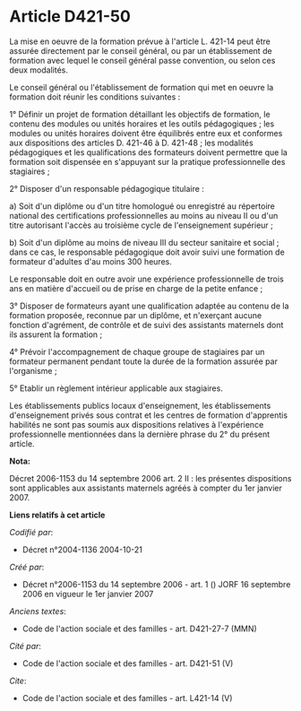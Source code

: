 # Article D421-50

La mise en oeuvre de la formation prévue à l'article L. 421-14 peut être assurée directement par le conseil général, ou par
un établissement de formation avec lequel le conseil général passe convention, ou selon ces deux modalités. 

Le conseil général ou l'établissement de formation qui met en oeuvre la formation doit réunir les conditions suivantes : 

1° Définir un projet de formation détaillant les objectifs de formation, le contenu des modules ou unités horaires et les
outils pédagogiques ; les modules ou unités horaires doivent être équilibrés entre eux et conformes aux dispositions des
articles D. 421-46 à D. 421-48 ; les modalités pédagogiques et les qualifications des formateurs doivent permettre que la
formation soit dispensée en s'appuyant sur la pratique professionnelle des stagiaires ; 

2° Disposer d'un responsable pédagogique titulaire : 

a) Soit d'un diplôme ou d'un titre homologué ou enregistré au répertoire national des certifications professionnelles au
moins au niveau II ou d'un titre autorisant l'accès au troisième cycle de l'enseignement supérieur ; 

b) Soit d'un diplôme au moins de niveau III du secteur sanitaire et social ; dans ce cas, le responsable pédagogique doit
avoir suivi une formation de formateur d'adultes d'au moins 300 heures. 

Le responsable doit en outre avoir une expérience professionnelle de trois ans en matière d'accueil ou de prise en charge de
la petite enfance ; 

3° Disposer de formateurs ayant une qualification adaptée au contenu de la formation proposée, reconnue par un diplôme, et
n'exerçant aucune fonction d'agrément, de contrôle et de suivi des assistants maternels dont ils assurent la formation ; 

4° Prévoir l'accompagnement de chaque groupe de stagiaires par un formateur permanent pendant toute la durée de la formation
assurée par l'organisme ; 

5° Etablir un règlement intérieur applicable aux stagiaires. 

Les établissements publics locaux d'enseignement, les établissements d'enseignement privés sous contrat et les centres de
formation d'apprentis habilités ne sont pas soumis aux dispositions relatives à l'expérience professionnelle mentionnées dans
la dernière phrase du 2° du présent article.

**Nota:**

Décret 2006-1153 du 14 septembre 2006 art. 2 II : les présentes dispositions sont applicables aux assistants maternels agréés
à compter du 1er janvier 2007.

**Liens relatifs à cet article**

_Codifié par_:

  - Décret n°2004-1136 2004-10-21

_Créé par_:

  - Décret n°2006-1153 du 14 septembre 2006 - art. 1 () JORF 16 septembre 2006 en vigueur le 1er janvier 2007

_Anciens textes_:

  - Code de l'action sociale et des familles - art. D421-27-7 (MMN)

_Cité par_:

  - Code de l'action sociale et des familles - art. D421-51 (V)

_Cite_:

  - Code de l'action sociale et des familles - art. L421-14 (V)
